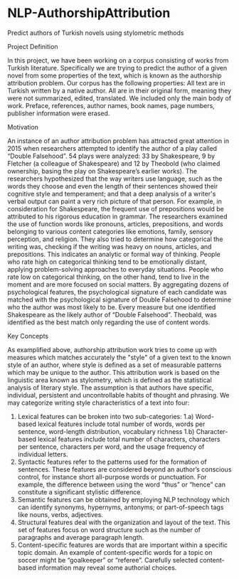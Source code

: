 # NLP-AuthorshipAttribution
Predict authors of Turkish novels using stylometric methods

Project Definition

In this project, we have been working on a corpus consisting of works from Turkish literature.
Specifically we are trying to predict the author of a given novel from some properties of the text,
which is known as the authorship attribution problem.
Our corpus has the following properties: All text are in Turkish written by a native author. All are in
their original form, meaning they were not summarized, edited, translated. We included only the
main body of work. Preface, references, author names, book names, page numbers, publisher
information were erased.

Motivation

An instance of an author attribution problem has attracted great attention in 2015 when researchers
attempted to identify the author of a play called “Double Falsehood”. 54 plays were analyzed: 33 by
Shakespeare, 9 by Fletcher (a colleague of Shakespeare) and 12 by Theobold (who claimed
ownership, basing the play on Shakespeare’s earlier works). The researchers hypothesized that the
way writers use language, such as the words they choose and even the length of their sentences
showed their cognitive style and temperament; and that a deep analysis of a writer's verbal output
can paint a very rich picture of that person. For example, in consideration for Shakespeare, the
frequent use of prepositions would be attributed to his rigorous education in grammar.
The researchers examined the use of function words like pronouns, articles, prepositions, and words
belonging to various content categories like emotions, family, sensory perception, and religion.
They also tried to determine how categorical the writing was, checking if the writing was heavy on
nouns, articles, and prepositions. This indicates an analytic or formal way of thinking. People who
rate high on categorical thinking tend to be emotionally distant, applying problem-solving
approaches to everyday situations. People who rate low on categorical thinking, on the other hand,
tend to live in the moment and are more focused on social matters.
By aggregating dozens of psychological features, the psychological signature of each candidate was
matched with the psychological signature of Double Falsehood to determine who the author was
most likely to be. Every measure but one identified Shakespeare as the likely author of “Double
Falsehood”. Theobald, was identified as the best match only regarding the use of content words.

Key Concepts

As examplified above, authorship attribution work tries to come up with measures which matches
accurately the "style" of a given text to the known style of an author, where style is defined as a set
of measurable patterns which may be unique to the author. This attribution work is based on the
linguistic area known as stylometry, which is defined as the statistical analysis of literary style. The
assumption is that authors have specific, individual, persistent and uncontrollable habits of thought
and phrasing. We may categorize writing style characteristics of a text into four:
1. Lexical features can be broken into two sub-categories:
1.a) Word-based lexical features include total number of words, words per sentence,
word-length distribution, vocabulary richness
1.b) Character-based lexical features include total number of characters, characters per sentence,
characters per word, and the usage frequency of individual letters.
2. Syntactic features refer to the patterns used for the formation of sentences. These features are
considered beyond an author’s conscious control, for instance short all-purpose words or
punctuation. For example, the difference between using the word “thus” or “hence” can constitute a
significant stylistic difference.
3. Semantic features can be obtained by employing NLP technology which can identify synonyms,
hypernyms, antonyms; or part-of-speech tags like nouns, verbs, adjectives.
4. Structural features deal with the organization and layout of the text. This set of features focus
on word structure such as the number of paragraphs and average paragraph length.
5. Content-specific features are words that are important within a specific topic domain. An
example of content-specific words for a topic on soccer might be “goalkeeper” or “referee”.
Carefully selected content-based information may reveal some authorial choices.

